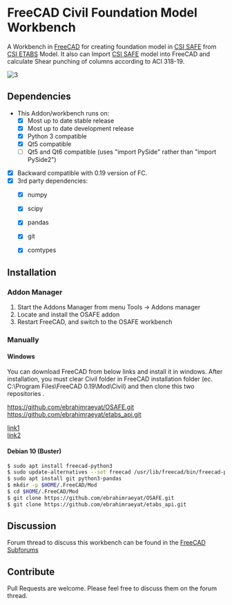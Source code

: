 # FreeCAD Civil Foundation Model Workbench
A Workbench in [FreeCAD](https://freecadweb.org) for creating foundation model in [CSI SAFE](https://www.csiamerica.com/products/safe) from [CSI ETABS](https://www.csiamerica.com/products/etabs) Model. It also can Import [CSI SAFE](https://www.csiamerica.com/products/safe) model into FreeCAD and calculate Shear punching of columns according to ACI 318-19.

![3](https://user-images.githubusercontent.com/8196112/155970780-e83b9fe9-5e46-4b75-82b6-860aa44f9ee7.jpg)

## Dependencies
- This Addon/workbench runs on:  
  - [x] Most up to date stable release
  - [x] Most up to date development release
  - [x] Python 3 compatible
  - [x] Qt5 compatible
  - [ ] Qt5 and Qt6 compatible (uses "import PySide" rather than "import PySide2")
- [x] Backward compatible with 0.19 version of FC.
- [x] 3rd party dependencies:  
  - [x] numpy
  - [x] scipy
  - [x] pandas
  - [x] git
  - [x] comtypes
  


## Installation

### Addon Manager
1. Start the Addons Manager from menu Tools -> Addons manager
2. Locate and install the OSAFE addon
3. Restart FreeCAD, and switch to the OSAFE workbench

### Manually
#### Windows
You can download FreeCAD from below links and install it in windows. After installation, you must clear Civil folder in FreeCAD installation folder (ec. C:\Program Files\FreeCAD 0.19\Mod\Civil) and then clone this two repositories .

https://github.com/ebrahimraeyat/OSAFE.git  
https://github.com/ebrahimraeyat/etabs_api.git

[link1](https://github.com/ebrahimraeyat/OSAFE/releases/tag/v0.9)  
[link2](https://mega.nz/file/sUlAQaoA#SvTKQu_HswPNQxW9wT8PlCxLGXBZbBH_F-xp6A_bsps)

#### Debian 10 (Buster)

```bash
$ sudo apt install freecad-python3
$ sudo update-alternatives --set freecad /usr/lib/freecad/bin/freecad-python3
$ sudo apt install git python3-pandas
$ mkdir -p $HOME/.FreeCAD/Mod
$ cd $HOME/.FreeCAD/Mod
$ git clone https://github.com/ebrahimraeyat/OSAFE.git 
$ git clone https://github.com/ebrahimraeyat/etabs_api.git 
```

## Discussion
Forum thread to discuss this workbench can be found in the [FreeCAD Subforums](https://forum.freecadweb.org/viewtopic.php?f=24&t=31813#p264539)

## Contribute
Pull Requests are welcome. Please feel free to discuss them on the forum thread.
